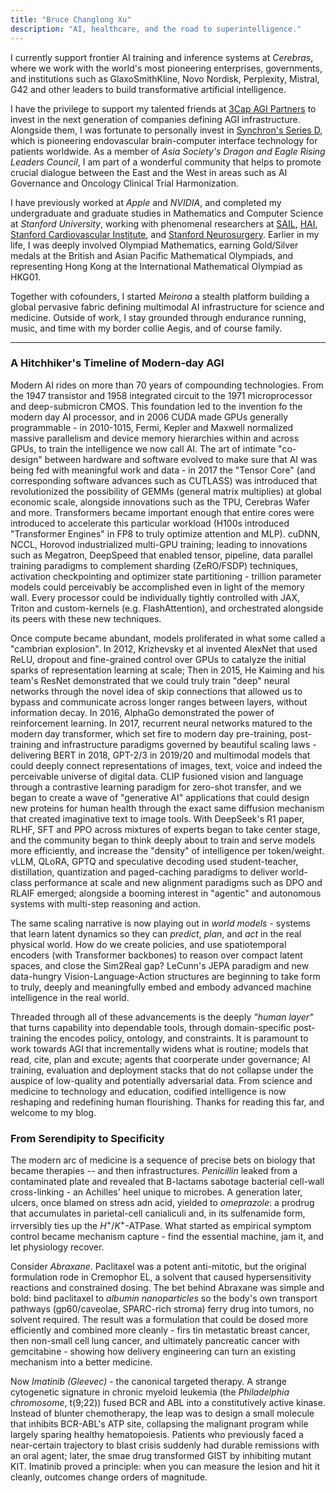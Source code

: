 ```yaml
---
title: "Bruce Changlong Xu"
description: "AI, healthcare, and the road to superintelligence."
---
```


I currently support frontier AI training and inference systems at _Cerebras_, where we work with the world's most pioneering enterprises, governments, and institutions such as GlaxoSmithKline, Novo Nordisk, Perplexity, Mistral, G42 and other leaders to build transformative artificial intelligence.  

I have the privilege to support my talented friends at [3Cap AGI Partners](https://3cagi.vc/) to invest in the next generation of companies defining AGI infrastructure. Alongside them, I was fortunate to personally invest in [Synchron's Series D](https://synchron.com/), which is pioneering endovascular brain-computer interface technology for patients worldwide. As a member of _Asia Society's Dragon and Eagle Rising Leaders Council_, I am part of a wonderful community that helps to promote crucial dialogue between the East and the West in areas such as AI Governance and Oncology Clinical Trial Harmonization. 

I have previously worked at _Apple_ and _NVIDIA_, and completed my undergraduate and graduate studies in Mathematics and Computer Science at _Stanford University_, working with phenomenal researchers at [SAIL](https://ai.stanford.edu/), [HAI](https://hai.stanford.edu/), [Stanford Cardiovascular Institute](https://www.ahajournals.org/doi/10.1161/CIRCRESAHA.124.325652), and [Stanford Neurosurgery](https://ieeexplore.ieee.org/document/11058715). Earlier in my life, I was deeply involved Olympiad Mathematics, earning Gold/Silver medals at the British and Asian Pacific Mathematical Olympiads, and representing Hong Kong at the International Mathematical Olympiad as HKG01.

Together with cofounders, I started _Meirona_ a stealth platform building a global pervasive fabric defining multimodal AI infrastructure for science and medicine. Outside of work, I stay grounded through endurance running, music, and time with my border collie Aegis, and of course family. 

---

### A Hitchhiker's Timeline of Modern-day AGI

Modern AI rides on more than 70 years of compounding technologies. From the 1947 transistor and 1958 integrated circuit to the 1971 microprocessor and deep-submicron CMOS. This foundation led to the invention fo the modern day AI processor, and in 2006 CUDA made GPUs generally programmable - in 2010-1015, Fermi, Kepler and Maxwell normalized massive parallelism and device memory hierarchies within and across GPUs, to train the intelligence we now call AI. The art of intimate "co-design" between hardware and software evolved to make sure that AI was being fed with meaningful work and data - in 2017 the "Tensor Core" (and corresponding software advances such as CUTLASS) was introduced that revolutionized the possibility of GEMMs (general matrix multiplies) at global economic scale, alongside innovations such as the TPU, Cerebras Wafer and more. Transformers became important enough that entire cores were introduced to accelerate this particular workload (H100s introduced "Transformer Engines" in FP8 to truly optimize attention and MLP). cuDNN, NCCL, Horovod industrialized multi-GPU training; leading to innovations such as Megatron, DeepSpeed that enabled tensor, pipeline, data parallel training paradigms to complement sharding (ZeRO/FSDP) techniques, activation checkpointing and optimizer state partitioning - trillion parameter models could perceivably be accomplished even in light of the memory wall. Every processor could be individually tightly controlled with JAX, Triton and custom-kernels (e.g. FlashAttention), and orchestrated alongside its peers with these new techniques. 

Once compute became abundant, models proliferated in what some called a "cambrian explosion". In 2012, Krizhevsky et al invented AlexNet that used ReLU, dropout and fine-grained control over GPUs to catalyze the initial sparks of representation learning at scale; Then in 2015, He Kaiming and his team's ResNet demonstrated that we could truly train "deep" neural networks through the novel idea of skip connections that allowed us to bypass and communicate across longer ranges between layers, without information decay. In 2016, AlphaGo demonstrated the power of reinforcement learning. In 2017, recurrent neural networks matured to the modern day transformer, which set fire to modern day pre-training, post-training and infrastructure paradigms governed by beautiful scaling laws - delivering BERT in 2018, GPT-2/3 in 2019/20 and multimodal models that could deeply connect representations of images, text, voice and indeed the perceivable universe of digital data. CLIP fusioned vision and language through a contrastive learning paradigm for zero-shot transfer, and we began to create a wave of "generative AI" applications that could design new proteins for human health through the exact same diffusion mechanism that created imaginative text to image tools. With DeepSeek's R1 paper, RLHF, SFT and PPO across mixtures of experts began to take center stage, and the community began to think deeply about to train and serve models more efficiently, and increase the "density" of intelligence per token/weight. vLLM, QLoRA, GPTQ and speculative decoding used student-teacher, distillation, quantization and paged-caching paradigms to deliver world-class performance at scale and new alignment paradigms such as DPO and RLAIF emerged; alongside a booming interest in "agentic" and autonomous systems with multi-step reasoning and action. 

The same scaling narrative is now playing out in _world models_ - systems that learn latent dynamics so they can _predict_, _plan_, and _act_ in the real physical world. How do we create policies, and use spatiotemporal encoders (with Transformer backbones) to reason over compact latent spaces, and close the Sim2Real gap? LeCunn's JEPA paradigm and new data-hungry Vision-Language-Action structures are beginning to take form to truly, deeply and meaningfully embed and embody advanced machine intelligence in the real world. 

Threaded through all of these advancements is the deeply _"human layer"_ that turns capability into dependable tools, through domain-specific post-training the encodes policy, ontology, and constraints. It is paramount to work towards AGI that incrementally widens what is routine; models that read, cite, plan and excute; agents that coorperate under governance; AI training, evaluation and deployment stacks that do not collapse under the auspice of low-quality and potentially adversarial data. From science and medicine to technology and education, codified intelligence is now reshaping and redefining human flourishing. Thanks for reading this far, and welcome to my blog. 

### From Serendipity to Specificity

The modern arc of medicine is a sequence of precise bets on biology that became therapies -- and then infrastructures. _Penicillin_ leaked from a contaminated plate and revealed that B-lactams sabotage bacterial cell-wall cross-linking - an Achilles' heel unique to microbes. A generation later, ulcers, once blamed on stress adn acid, yielded to _omeprazole_: a prodrug that accumulates in parietal-cell canialiculi and, in its sulfenamide form, irrversibly ties up the $H^+/K^+$-ATPase. What started as empirical symptom control became mechanism capture - find the essential machine, jam it, and let physiology recover. 

Consider _Abraxane_. Paclitaxel was a potent anti-mitotic, but the original formulation rode in Cremophor EL, a solvent that caused hypersensitivity reactions and constrained dosing. The bet behind Abraxane was simple and bold: bind paclitaxel to _albumin nanoparticles_ so the body's own transport pathways (gp60/caveolae, SPARC-rich stroma) ferry drug into tumors, no solvent required. The result was a formulation that could be dosed more efficiently and combined more cleanly - firs tin metastatic breast cancer, then non-small cell lung cancer, and ultimately pancreatic cancer with gemcitabine - showing how delivery engineering can turn an existing mechanism into a better medicine. 

Now _Imatinib (Gleevec)_ - the canonical targeted therapy. A strange cytogenetic signature in chronic myeloid leukemia (the _Philadelphia chromosome_, t(9;22)) fused BCR and ABL into a constitutively active kinase. Instead of blunter chemotherapy, the leap was to design a small molecule that inhibits BCR-ABL's ATP site, collapsing the malignant program while largely sparing healthy hematopoiesis. Patients who previously faced a near-certain trajectory to blast crisis suddenly had durable remissions with an oral agent; later, the smae drug transformed GIST by inhibiting mutant KIT. Imatinib proved a principle: when you can measure the lesion and hit it cleanly, outcomes change orders of magnitude. 


